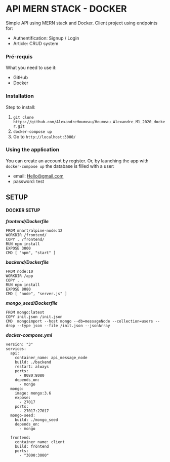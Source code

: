 # API MERN STACK - DOCKER

Simple API using MERN stack and Docker.
Client project using endpoints for: 
  * Authentification: Signup / Login
  * Article: CRUD system


### Pré-requis

What you need to use it:
  * GitHub
  * Docker

### Installation

Step to install:
  1. ``` git clone https://github.com/AlexandreHoumeau/Houmeau_Alexandre_M1_2020_docker.git ```
  2. ``` docker-compose up ```
  3. Go to ``` http://localhost:3000/ ```

### Using the application

You can create an account by register.
Or, by launching the app with ``` docker-compose up ``` the database is filled with a user:
  * email: Hello@gmail.com
  * password: test

## SETUP

#### DOCKER SETUP
***frontend/Dockerfile***
````
FROM mhart/alpine-node:12
WORKDIR /frontend/
COPY . /frontend/
RUN npm install
EXPOSE 3000
CMD [ "npm", "start" ]
````


***backend/Dockerfile***
````
FROM node:10
WORKDIR /app
COPY . .
RUN npm install
EXPOSE 8080
CMD [ "node", "server.js" ]
````


***mongo_seed/Dockerfile***
````
FROM mongo:latest
COPY init.json /init.json
CMD  mongoimport --host mongo --db=messageNode --collection=users --drop --type json --file /init.json --jsonArray
````
***docker-compose.yml***
````
version: "3"
services:
  api:
    container_name: api_message_node
    build: ./backend
    restart: always
    ports:
      - 8080:8080
    depends_on:
      - mongo
  mongo:
    image: mongo:3.6
    expose:
      - 27017
    ports:
      - 27017:27017
  mongo-seed:
    build: ./mongo_seed
    depends_on:
      - mongo 

  frontend:
    container_name: client
    build: frontend
    ports:
      - "3000:3000"
